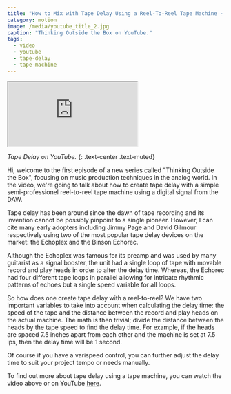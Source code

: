 ```yaml
---
title: "How to Mix with Tape Delay Using a Reel-To-Reel Tape Machine - YouTube"
category: motion
image: /media/youtube_title_2.jpg
caption: "Thinking Outside the Box on YouTube."
tags:
  - video
  - youtube
  - tape-delay
  - tape-machine
---
```


<div class="embed-responsive embed-responsive-16by9">
	<iframe class="embed-responsive-item" src="https://www.youtube.com/embed/tjsb9WWrBSM" allowfullscreen></iframe>
</div>

_Tape Delay on YouTube._
{: .text-center .text-muted}

Hi, welcome to the first episode of a new series called "Thinking Outside the Box", focusing on music production techniques in the analog world. In the video, we're going to talk about how to create tape delay with a simple semi-professionel reel-to-reel tape machine using a digital signal from the DAW.

Tape delay has been around since the dawn of tape recording and its invention cannot be possibly pinpoint to a single pioneer. However, I can cite many early adopters including Jimmy Page and David Gilmour respectively using two of the most popular tape delay devices on the market: the Echoplex and the Binson Echorec.

Although the Echoplex was famous for its preamp and was used by many guitarist as a signal booster, the unit had a single loop of tape with movable record and play heads in order to alter the delay time. Whereas, the Echorec had four different tape loops in parallel allowing for intricate rhythmic patterns of echoes but a single speed variable for all loops.

So how does one create tape delay with a reel-to-reel? We have two important variables to take into account when calculating the delay time: the speed of the tape and the distance between the record and play heads on the actual machine. The math is then trivial; divide the distance between the heads by the tape speed to find the delay time. For example, if the heads are spaced 7.5 inches apart from each other and the machine is set at 7.5 ips, then the delay time will be 1 second.

Of course if you have a varispeed control, you can further adjust the delay time to suit your project tempo or needs manually.

To find out more about tape delay using a tape machine, you can watch the video above or on YouTube [here](https://youtu.be/tjsb9WWrBSM).
